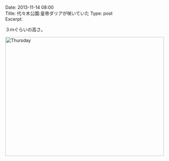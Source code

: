 Date: 2013-11-14 08:00  
Title: 代々木公園:皇帝ダリアが咲いていた
Type: post  
Excerpt:   



３ｍぐらいの高さ。

<a href="http://www.flickr.com/photos/hdknr/10879981634/" title="Thursday by hidelafoglia, on Flickr"><img src="https://farm6.staticflickr.com/5541/10879981634_fed4d4b8ac.jpg" width="500" height="375" alt="Thursday"></a>